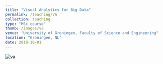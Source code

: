 ```yaml
---
title: "Visual Analytics for Big Data"
permalink: /teaching/VA
collection: teaching
type: "MSc course"
thumb: /images/va
venue: "University of Groningen, Faculty of Science and Engineering"
location: "Groningen, NL"
date: 2018-10-01
---
```


![](https://lorenzoamabili.github.io/images/va2.png "va")

